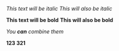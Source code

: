 

*This text will be italic*
_This will also be italic_

**This text will be bold**
__This will also be bold__

_You **can** combine them_


**123 321**

